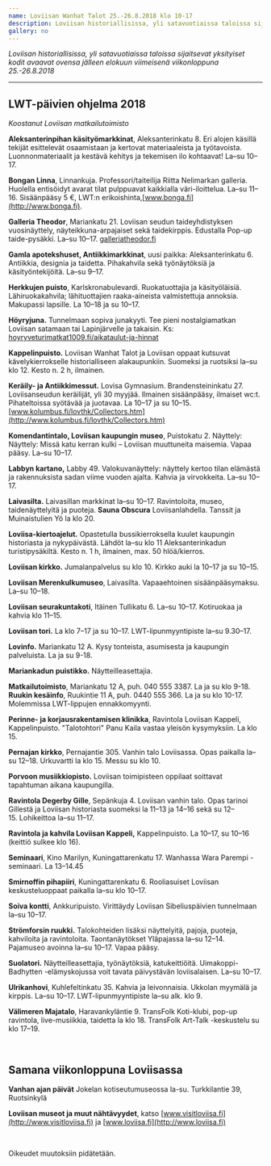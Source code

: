 ```yaml
---
name: Loviisan Wanhat Talot 25.-26.8.2018 klo 10-17
description: Loviisan historiallisissa, yli satavuotiaissa taloissa sijaitsevat yksityiset kodit avaavat ovensa jälleen elokuun viimeisenä viikonloppuna. Tutustu viikonlopun ohjelmaan!
gallery: no
---
```

*Loviisan historiallisissa, yli satavuotiaissa taloissa sijaitsevat yksityiset kodit avaavat ovensa jälleen elokuun viimeisenä viikonloppuna 25.-26.8.2018*

<hr/>

## LWT-päivien ohjelma 2018

*Koostanut Loviisan matkailutoimisto*

**Aleksanterinpihan käsityömarkkinat**, Aleksanterinkatu 8. Eri alojen käsillä tekijät esittelevät osaamistaan ja kertovat materiaaleista ja työtavoista. Luonnonmateriaalit ja kestävä kehitys ja tekemisen ilo kohtaavat! La–su 10–17.

**Bongan Linna**, Linnankuja. Professori/taiteilija Riitta Nelimarkan galleria. Huolella entisöidyt avarat tilat pulppuavat kaikkialla väri-iloittelua. La–su 11–16. Sisäänpääsy 5 €, LWT:n erikoishinta,[www.bonga.fi](http://www.bonga.fi).

**Galleria Theodor**, Mariankatu 21. Loviisan seudun taideyhdistyksen vuosinäyttely, näyteikkuna-arpajaiset sekä taidekirppis. Edustalla Pop-up taide-pysäkki. La–su 10–17. [galleriatheodor.fi](http://galleriatheodor.fi)

**Gamla apotekshuset, Antiikkimarkkinat**, uusi paikka: Aleksanterinkatu 6. Antiikkia, designia ja taidetta. Pihakahvila sekä työnäytöksiä ja käsityöntekijöitä. La–su 9–17.

**Herkkujen puisto**, Karlskronabulevardi. Ruokatuottajia ja käsityöläisiä. Lähiruokakahvila; lähituottajien raaka-aineista valmistettuja annoksia. Makupassi lapsille. La 10–18 ja su 10–17. 

**Höyryjuna.** Tunnelmaan sopiva junakyyti. Tee pieni nostalgiamatkan Loviisan satamaan tai Lapinjärvelle ja takaisin. Ks: [hoyryveturimatkat1009.fi/aikataulut-ja-hinnat](http://hoyryveturimatkat1009.fi/aikataulut-ja-hinnat)

**Kappelinpuisto.** Loviisan Wanhat Talot ja Loviisan oppaat kutsuvat kävelykierrokselle historialliseen alakaupunkiin. Suomeksi ja ruotsiksi la–su klo 12. Kesto n. 2 h, ilmainen.

**Keräily- ja Antiikkimessut.** Lovisa Gymnasium. Brandensteininkatu 27.  Loviisanseudun keräilijät, yli 30 myyjää. llmainen sisäänpääsy, ilmaiset wc:t. Pihateltoissa syötävää ja juotavaa. La 10–17 ja su 10–15. [www.kolumbus.fi/lovthk/Collectors.htm](http://www.kolumbus.fi/lovthk/Collectors.htm)

**Komendantintalo, Loviisan kaupungin museo**, Puistokatu 2. Näyttely: Näyttely: Missä katu kerran kulki – Loviisan muuttuneita maisemia. Vapaa pääsy. La–su 10–17.

**Labbyn kartano,** Labby 49. Valokuvanäyttely: näyttely kertoo tilan elämästä ja rakennuksista sadan viime vuoden ajalta. Kahvia ja virvokkeita. La–su 10–17.

**Laivasilta.** Laivasillan markkinat la–su 10–17. Ravintoloita, museo, taidenäyttelyitä ja puoteja. **Sauna Obscura** Loviisanlahdella. Tanssit ja Muinaistulien Yö la klo 20.

**Loviisa-kiertoajelut.** Opastetulla bussikierroksella kuulet kaupungin historiasta ja nykypäivästä. Lähdöt la–su klo 11 Aleksanterinkadun turistipysäkiltä. Kesto n. 1 h, ilmainen, max. 50 hlöä/kierros.

**Loviisan kirkko.** Jumalanpalvelus su klo 10. Kirkko auki la 10–17 ja su 10–15.

**Loviisan Merenkulkumuseo**, Laivasilta. Vapaaehtoinen sisäänpääsymaksu. La–su 10–18.

**Loviisan seurakuntakoti**, Itäinen Tullikatu 6.  La–su 10–17. Kotiruokaa ja kahvia klo 11–15. 

**Loviisan tori.** La klo 7–17 ja su 10–17. LWT-lipunmyyntipiste la–su 9.30–17.

**Lovinfo.** Mariankatu 12 A. Kysy tonteista, asumisesta ja kaupungin palveluista. La ja su 9-18.

**Mariankadun puistikko.** Näytteilleasettajia.

**Matkailutoimisto**, Mariankatu 12 A, puh. 040 555 3387. La ja su klo 9-18. **Ruukin kesäinfo**, Ruukintie 11 A, puh. 0440 555 366. La ja su klo 10-17. Molemmissa LWT-lippujen ennakkomyynti.

**Perinne- ja korjausrakentamisen klinikka**, Ravintola Loviisan Kappeli, Kappelinpuisto. "Talotohtori" Panu Kaila vastaa yleisön kysymyksiin. La klo 15.

**Pernajan kirkko**, Pernajantie 305. Vanhin talo Loviisassa. Opas paikalla la–su 12–18. Urkuvartti la klo 15. Messu su klo 10.

**Porvoon musiikkiopisto.** Loviisan toimipisteen oppilaat soittavat tapahtuman aikana kaupungilla.

**Ravintola Degerby Gille**, Sepänkuja 4. Loviisan vanhin talo. Opas tarinoi Gillestä ja Loviisan historiasta suomeksi la 11–13 ja 14–16 sekä su 12–15. Lohikeittoa la–su 11–17.

**Ravintola ja kahvila Loviisan Kappeli,** Kappelinpuisto. La 10–17, su 10–16 (keittiö sulkee klo 16).

**Seminaari**, Kino Marilyn, Kuningattarenkatu 17. Wanhassa Wara Parempi -seminaari. La 13–14.45

**Smirnoffin pihapiiri**, Kuningattarenkatu 6. Rooliasuiset Loviisan keskusteluoppaat paikalla la–su klo 10–17.

**Soiva kontti**, Ankkuripuisto. Virittäydy Loviisan Sibeliuspäivien tunnelmaan la–su 10–17.

**Strömforsin ruukki.** Talokohteiden lisäksi näyttelyitä, pajoja, puoteja, kahviloita ja ravintoloita. Taontanäytökset Yläpajassa la–su 12–14. Pajamuseo avoinna la–su 10–17. Vapaa pääsy.

**Suolatori.** Näytteilleasettajia, työnäytöksiä, katukeittiöitä. Uimakoppi-Badhytten -elämyskojussa voit tavata päivystävän loviisalaisen. La–su 10–17.

**Ulrikanhovi**, Kuhlefeltinkatu 35. Kahvia ja leivonnaisia. Ukkolan myymälä ja kirppis. La–su 10–17. LWT-lipunmyyntipiste la–su alk. klo 9.

**Välimeren Majatalo**, Haravankyläntie 9. TransFolk Koti-klubi, pop-up ravintola, live-musiikkia, taidetta la klo 18. TransFolk Art-Talk -keskustelu su klo 17–19.

&nbsp;

## Samana viikonloppuna Loviisassa

**Vanhan ajan päivät** Jokelan kotiseutumuseossa la-su. Turkkilantie 39, Ruotsinkylä

**Loviisan museot ja muut nähtävyydet**, katso [www.visitloviisa.fi](http://www.visitloviisa.fi) ja [www.loviisa.fi](http://www.loviisa.fi)

&nbsp;

Oikeudet muutoksiin pidätetään.